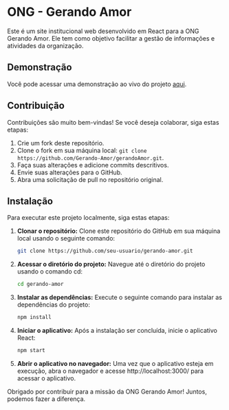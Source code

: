 # ONG - Gerando Amor

Este é um site institucional web desenvolvido em React para a ONG Gerando Amor. Ele tem como objetivo facilitar a gestão de informações e atividades da organização.

## Demonstração

Você pode acessar uma demonstração ao vivo do projeto [aqui](https://www.google.com).

## Contribuição

Contribuições são muito bem-vindas! Se você deseja colaborar, siga estas etapas:

1. Crie um fork deste repositório.
2. Clone o fork em sua máquina local: `git clone https://github.com/Gerando-Amor/gerandoAmor.git`.
3. Faça suas alterações e adicione commits descritivos.
5. Envie suas alterações para o GitHub.
6. Abra uma solicitação de pull no repositório original.

## Instalação

Para executar este projeto localmente, siga estas etapas:

1. **Clonar o repositório:** Clone este repositório do GitHub em sua máquina local usando o seguinte comando:

   ```bash
   git clone https://github.com/seu-usuario/gerando-amor.git

2. **Acessar o diretório do projeto:** Navegue até o diretório do projeto usando o comando cd:

   ```bash
   cd gerando-amor

3. **Instalar as dependências:** Execute o seguinte comando para instalar as dependências do projeto:

   ```bash
   npm install

4. **Iniciar o aplicativo:** Após a instalação ser concluída, inicie o aplicativo React:

   ```bash
   npm start

5. **Abrir o aplicativo no navegador:** Uma vez que o aplicativo esteja em execução, abra o navegador e acesse http://localhost:3000/ para acessar o aplicativo.


 Obrigado por contribuir para a missão da ONG Gerando Amor! Juntos, podemos fazer a diferença.

